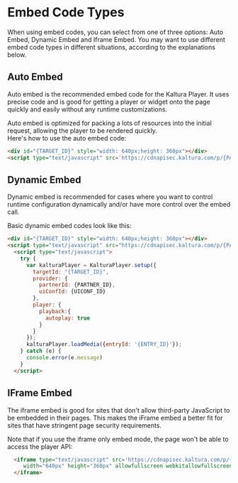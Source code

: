 # Embed Code Types

When using embed codes, you can select from one of three options: Auto Embed, Dynamic Embed and Iframe Embed. You may want to use different embed code types in different situations, according to the explanations below. 

## Auto Embed  

Auto embed is the recommended embed code for the Kaltura Player. It uses precise code and is good for getting a player or widget onto the page quickly and easily without any runtime customizations.<br>

Auto embed is optimized for packing a lots of resources into the initial request, allowing the player to be rendered quickly.
<br>Here's how to use the auto embed code:

```html
<div id="{TARGET_ID}" style="width: 640px;height: 360px"></div>
<script type="text/javascript" src='https://cdnapisec.kaltura.com/p/{PARTNER_ID}/embedPlaykitJs/uiconf_id/{UICONF_ID}?autoembed=true&targetId={TARGET_ID}&entry_id={ENTRY_ID}&config[playback]={"autoplay":true}'></script>
```

## Dynamic Embed  

Dynamic embed is recommended for cases where you want to control runtime configuration dynamically and/or have more control over the embed call.<br>

Basic dynamic embed codes look like this:

```html
<div id="{TARGET_ID}" style="width: 640px;height: 360px"></div>
<script type="text/javascript" src="https://cdnapisec.kaltura.com/p/{PARTNER_ID}/embedPlaykitJs/uiconf_id/{UICONF_ID}"></script>
  <script type="text/javascript">
    try {
      var kalturaPlayer = KalturaPlayer.setup({
        targetId: "{TARGET_ID}",
        provider: {
          partnerId: {PARTNER_ID},
          uiConfId: {UICONF_ID}
        },
        player: {
          playback:{
            autoplay: true
          }
        }
      });
      kalturaPlayer.loadMedia({entryId: '{ENTRY_ID}'});
    } catch (e) {
      console.error(e.message)
    }
  </script>
```

## IFrame Embed  

The iframe embed is good for sites that don't allow third-party JavaScript to be embedded in their pages. This makes the iFrame embed a better fit for sites that have stringent page security requirements.<br>

Note that if you use the iframe only embed mode, the page won't be able to access the player API:

```html
  <iframe type="text/javascript" src='https://cdnapisec.kaltura.com/p/{PARTNER_ID}/embedPlaykitJs/uiconf_id/{UICONF_ID}?iframeembed=true&entry_id={ENTRY_ID}&config[playback]={"autoplay":true}'
     width="640px" height="360px" allowfullscreen webkitallowfullscreen mozAllowFullScreen frameborder="0">
  </iframe>
```

